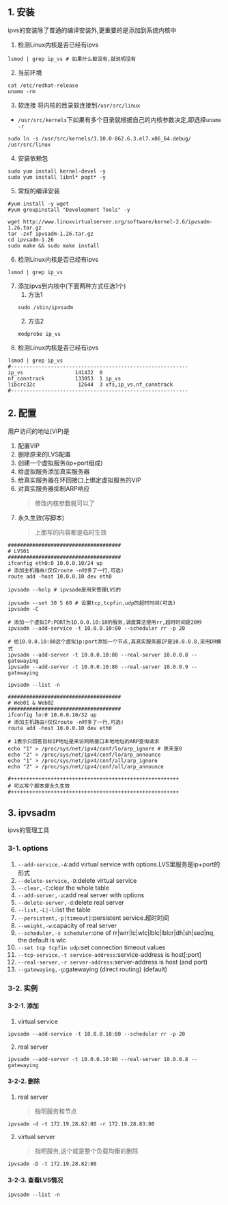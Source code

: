 ## 1. 安装
ipvs的安装除了普通的编译安装外,更重要的是添加到系统内核中
1. 检测Linux内核是否已经有ipvs
```
lsmod | grep ip_vs # 如果什么都没有,就说明没有
```
2. 当前环境
```
cat /etc/redhat-release
uname -rm
```
3. 软连接
将内核的目录软连接到`/usr/src/linux`
+ `/usr/src/kernels`下如果有多个目录就根据自己的内核参数决定,即选择`uname -r`
```
sudo ln -s /usr/src/kernels/3.10.0-862.6.3.el7.x86_64.debug/ /usr/src/linux
```
4. 安装依赖包
```
sudo yum install kernel-devel -y
sudo yum install libnl* popt* -y

```
5. 常规的编译安装
```
#yum install -y wget
#yum groupinstall "Development Tools" -y

wget http://www.linuxvirtualserver.org/software/kernel-2.6/ipvsadm-1.26.tar.gz
tar -zxf ipvsadm-1.26.tar.gz
cd ipvsadm-1.26
sudo make && sudo make install
```
6. 检测Linux内核是否已经有ipvs
```
lsmod | grep ip_vs
```
7. 添加ipvs到内核中(下面两种方式任选1个)
    1. 方法1
    ```
    sudo /sbin/ipvsadm
    ```
    2. 方法2
    ```
    modprobe ip_vs
    ```
8. 检测Linux内核是否已经有ipvs
```
lsmod | grep ip_vs
#----------------------------------------------------------
ip_vs                 141432  0 
nf_conntrack          133053  1 ip_vs
libcrc32c              12644  3 xfs,ip_vs,nf_conntrack
#----------------------------------------------------------
```
## 2. 配置
用户访问的地址(VIP)是
1. 配置VIP
2. 删除原来的LVS配置
3. 创建一个虚拟服务(ip+port组成)
4. 给虚拟服务添加真实服务器
5. 给真实服务器在环回接口上绑定虚拟服务的VIP
6. 对真实服务器抑制ARP响应
    > 修改内核参数就可以了
7. 永久生效(写脚本)
    > 上面写的内容都是临时生效

```
#####################################
# LVS01
#####################################
ifconfig eth0:0 10.0.0.10/24 up
# 添加主机路由(仅仅route -n时多了一行,可选)
route add -host 10.0.0.10 dev eth0

ipvsadm --help # ipvsadm是用来管理LVS的

ipvsadm --set 30 5 60 # 设置tcp,tcpfin,udp的超时时间(可选)
ipvsadm -C

# 添加一个虚拟IP:PORT为10.0.0.10:10的服务,调度算法使用rr,超时时间是20秒
ipvsadm --add-service -t 10.0.0.10:80 --scheduler rr -p 20 

# 给10.0.0.10:80这个虚拟ip:port添加一个节点,其真实服务器IP是10.0.0.8,采用DR模式
ipvsadm --add-server -t 10.0.0.10:80 --real-server 10.0.0.8 --gatewaying
ipvsadm --add-server -t 10.0.0.10:80 --real-server 10.0.0.9 --gatewaying

ipvsadm --list -n

#####################################
# Web01 & Web02
#####################################
ifconfig lo:0 10.0.0.10/32 up
# 添加主机路由(仅仅route -n时多了一行,可选)
route add -host 10.0.0.10 dev eth0

# 1表示只回答目标IP地址是来访网络接口本地地址的ARP查询请求
echo "1" > /proc/sys/net/ipv4/conf/lo/arp_ignore # 原来是0
echo "2" > /proc/sys/net/ipv4/conf/lo/arp_announce
echo "1" > /proc/sys/net/ipv4/conf/all/arp_ignore
echo "2" > /proc/sys/net/ipv4/conf/all/arp_announce

#+++++++++++++++++++++++++++++++++++++++++++++++++++++++
# 可以写个脚本使永久生效
#+++++++++++++++++++++++++++++++++++++++++++++++++++++++
```



## 3. ipvsadm
ipvs的管理工具
### 3-1. options
1. `--add-service,-A`:add virtual service with options.LVS里服务是ip+port的形式
2. `--delete-service,-D`:delete virtual service
3. `--clear,-C`:clear the whole table
4. `--add-server,-a`:add real server with options
5. `--delete-server,-d`:delete real server
6. `--list,-L|-l`:list the table
7. `--persistent,-p[timeout]`:persistent service.超时时间
8. `--weight,-w`:capacity of real server
9. `--scheduler,-s scheduler`:one of rr|wrr|lc|wlc|lblc|lblcr|dh|sh|sed|nq, the default is wlc
10. `--set tcp tcpfin udp`:set connection timeout values
11. `--tcp-service,-t service-address`:service-address is host[:port]
12. `--real-server,-r server-address`:server-address is host (and port)
13. `--gatewaying,-g`:gatewaying (direct routing) (default)

### 3-2. 实例
#### 3-2-1. 添加
1. virtual service
```
ipvsadm --add-service -t 10.0.0.10:80 --scheduler rr -p 20 
```
2. real server
```
ipvsadm --add-server -t 10.0.0.10:80 --real-server 10.0.0.8 --gatewaying
```
#### 3-2-2. 删除
1. real server
    > 指明服务和节点
```
ipvsadm -d -t 172.19.28.82:80 -r 172.19.28.83:80
```
2. virtual server 
    > 指明服务,这个就是整个负载均衡的删除
```
ipvsadm -D -t 172.19.28.82:80
```
#### 3-2-3. 查看LVS情况
```
ipvsadm --list -n
```






